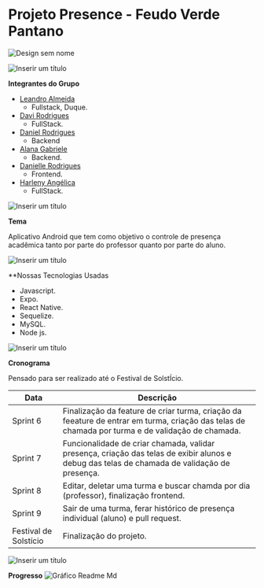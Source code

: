 # Projeto Presence - Feudo Verde Pantano 

![Design sem nome](https://user-images.githubusercontent.com/101230741/188218804-132e5c0f-9788-49da-8bfc-a6274a386994.png)


![Inserir um título](https://user-images.githubusercontent.com/101230741/188219496-a8ce1dec-e643-4158-a06e-2a95ca7c465c.png)

**Integrantes do Grupo** 

- [Leandro Almeida](https://github.com/LeanArs)
  - Fullstack, Duque.
- [Davi Rodrigues](https://github.com/DaviRogs)
  - FullStack.
- [Daniel Rodrigues](https://github.com/DanielRogs)
  - Backend
- [Alana Gabriele](https://github.com/alanagabriele)
  - Backend.
- [Danielle Rodrigues](https://github.com/DanielleRodriguesilv)
  - Frontend.
- [Harleny Angélica](https://github.com/Angelicahaas)
  - FullStack.

![Inserir um título](https://user-images.githubusercontent.com/101230741/188219594-cafb510d-3416-419d-a3ba-c16859e773b0.png)


**Tema**

Aplicativo Android que tem como objetivo o controle de presença acadêmica tanto por parte do professor quanto por parte do aluno.

![Inserir um título](https://user-images.githubusercontent.com/101230741/188219675-46a897f5-7a17-4593-b026-088bc6afd7b9.png)


**Nossas Tecnologias Usadas

- Javascript.
- Expo.
- React Native.
- Sequelize.
- MySQL.
- Node js.

![Inserir um título](https://user-images.githubusercontent.com/101230741/188219743-c50eed88-30f3-4734-aeb5-2a0f599c44fc.png)


**Cronograma**

 Pensado para ser realizado até o Festival de SolstÍcio.

Data | Descrição
---|---|
Sprint 6| Finalização da feature de criar turma, criação da feeature de entrar em turma, criação das telas de chamada por turma e de validação de chamada.
Sprint 7| Funcionalidade de criar chamada, validar presença, criação das telas de exibir alunos e debug das telas de chamada de validação de presença.
Sprint 8| Editar, deletar uma turma e buscar chamda por dia (professor), finalização frontend.
Sprint 9| Sair de uma turma, ferar histórico de presença individual (aluno) e pull request.
Festival de Solstício| Finalização do projeto.

![Inserir um título](https://user-images.githubusercontent.com/101230741/188219800-057faebf-00f8-4edd-8fb6-ceddcf01e929.png)

**Progresso**
![Gráfico Readme Md ](https://user-images.githubusercontent.com/101230741/192329136-1914316e-3e29-4962-9a72-1e73d452eb48.png)


